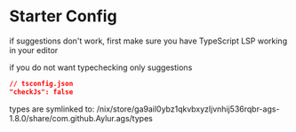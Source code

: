 
# Starter Config

if suggestions don't work, first make sure
you have TypeScript LSP working in your editor

if you do not want typechecking only suggestions

```json
// tsconfig.json
"checkJs": false
```

types are symlinked to:
/nix/store/ga9ail0ybz1qkvbxyzljvnhij536rqbr-ags-1.8.0/share/com.github.Aylur.ags/types

